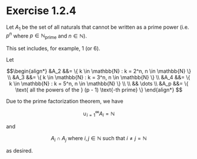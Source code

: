 # Exercise 1.2.4

Let $A_1$ be the set of all naturals that cannot be written as a prime power (i.e. $p^n$ where $p \in \mathbb{N}_{\text{prime}}$ and $n \in \mathbb{N}$).

This set includes, for example, $1$ (or $6$).

Let

```math
\begin{align*}

&A_2 &&= \{ k \in \mathbb{N} : k = 2^n, n \in \mathbb{N} \} \\

&A_3 &&= \{ k \in \mathbb{N} : k = 3^n, n \in \mathbb{N} \} \\

&A_4 &&= \{ k \in \mathbb{N} : k = 5^n, n \in \mathbb{N} \} \\

\\ && \dots \\

&A_p &&= \{ \text{ all the powers of the } (p - 1) \text{-th prime} \}
\end{align*}

```

Due to the prime factorization theorem, we have

```math
\cup_{i = 1}^{\infty} A_i = \mathbb{N}
```

and 

```math
A_i \cap A_j \text{ where } i, j \in \mathbb{N} \text{ such that } i \neq j = \mathbb{N}
```

as desired.
